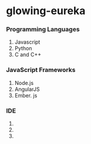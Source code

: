 # glowing-eureka

### Programming Languages
1. Javascript
2. Python
3. C and C++

### JavaScript Frameworks
1. Node.js
2. AngularJS
3. Ember. js

### IDE
1. 
2. 
3. 